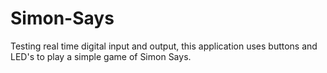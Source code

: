 # Simon-Says
Testing real time digital input and output, this application uses buttons and LED's to play a simple game of Simon Says. 
